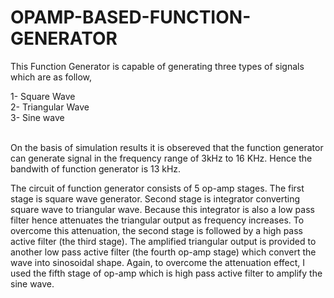 # OPAMP-BASED-FUNCTION-GENERATOR

<p>This Function Generator is capable of generating three types of signals which are as follow,</p>
1- Square Wave <br>
2- Triangular Wave <br>
3- Sine wave <br>
<br>
<p>On the basis of simulation results it is obsereved that the function generator can generate signal in the frequency range of 3kHz to 16 KHz. Hence the bandwith of function generator is 13 kHz.</p>
<p>The circuit of function generator consists of 5 op-amp stages. The first stage is square wave generator. Second stage is integrator converting square wave to triangular wave. Because this integrator is also a low pass filter hence attenuates the triangular output as frequency increases. To overcome this attenuation, the  second stage is followed by a high pass active filter (the third stage). The amplified triangular output is provided to another low pass active filter (the fourth op-amp stage) which convert the wave into sinosoidal shape. Again, to overcome the attenuation effect, I used the fifth stage of op-amp which is high pass active filter to amplify the sine wave.</p>
